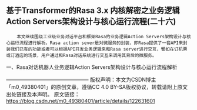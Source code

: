 ## 基于Transformer的Rasa 3.x 内核解密之业务逻辑Action Servers架构设计与核心运行流程(二十六)


        本文继续围绕工业级业务对话平台和框架Rasa的业务逻辑Action Servers架构设计与核心运行流程进行解析。Rasa action sever是对微服务的封装，即Rasa提供了一套API来封装我们已有的功能或者可以根据API开发业务逻辑来和Rasa server进行交互，譬如在订机票或订酒店的场景，用户通过和Rasa对话系统进行交互来调用其背后的微服务。

一、Rasa对话机器人业务逻辑Action Servers架构设计与核心运行流程解析


————————————————
版权声明：本文为CSDN博主「m0_49380401」的原创文章，遵循CC 4.0 BY-SA版权协议，转载请附上原文出处链接及本声明。
原文链接：https://blog.csdn.net/m0_49380401/article/details/122631601
